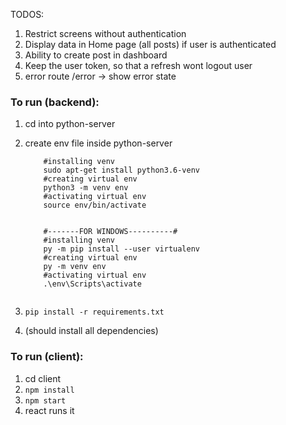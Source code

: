 TODOS: 

1. Restrict screens without authentication
2. Display data in Home page (all posts) if user is authenticated
3. Ability to create post in dashboard
4. Keep the user token, so that a refresh wont logout user
5. error route /error -> show error state

### To run (backend):

1. cd into python-server
2. create env file inside python-server

    ``` #------FOR LINUX/MAC---------#
        #installing venv 
        sudo apt-get install python3.6-venv
        #creating virtual env
        python3 -m venv env
        #activating virtual env
        source env/bin/activate


        #-------FOR WINDOWS----------#
        #installing venv
        py -m pip install --user virtualenv
        #creating virtual env
        py -m venv env
        #activating virtual env
        .\env\Scripts\activate
        
    ```

3. `pip install -r requirements.txt` 
4. (should install all dependencies)

### To run (client):

1. cd client
2. `npm install` 
3. `npm start`
4. react runs it


